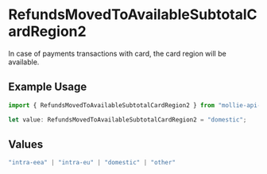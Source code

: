 # RefundsMovedToAvailableSubtotalCardRegion2

In case of payments transactions with card, the card region will be available.

## Example Usage

```typescript
import { RefundsMovedToAvailableSubtotalCardRegion2 } from "mollie-api-typescript/models/operations";

let value: RefundsMovedToAvailableSubtotalCardRegion2 = "domestic";
```

## Values

```typescript
"intra-eea" | "intra-eu" | "domestic" | "other"
```